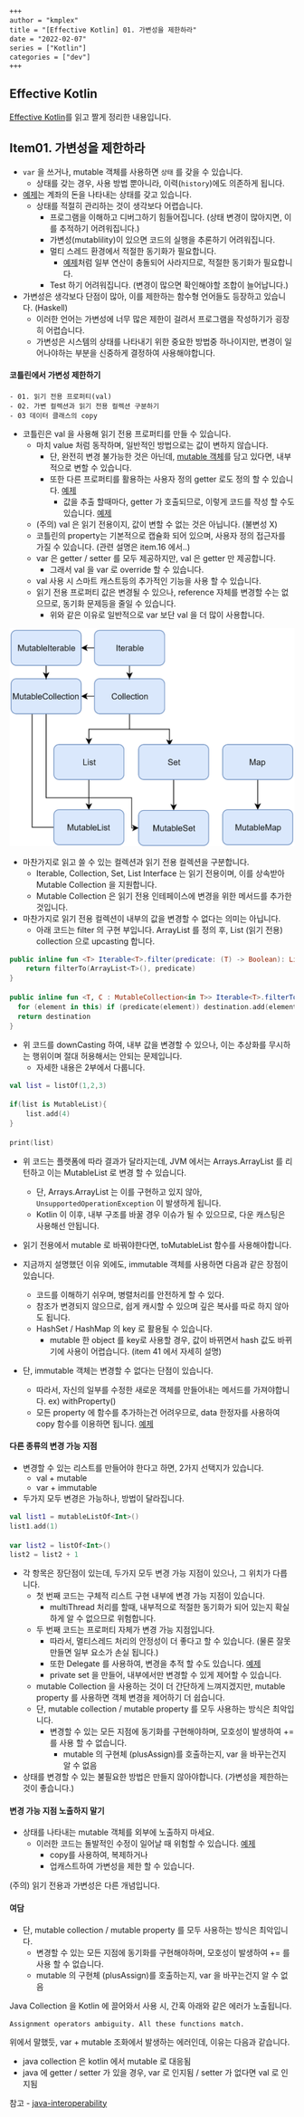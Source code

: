 ```
+++ 
author = "kmplex" 
title = "[Effective Kotlin] 01. 가변성을 제한하라" 
date = "2022-02-07"   
series = ["Kotlin"] 
categories = ["dev"] 
+++
```

## Effective Kotlin 

[Effective Kotlin](http://www.yes24.com/Product/Goods/106225986)를 읽고 짤게 정리한 내용입니다.

## Item01. 가변성을 제한하라

- `var` 을 쓰거나, mutable 객체를 사용하면 `상태` 를 갖을 수 있습니다.
  - 상태를 갖는 경우, 사용 방법 뿐아니라, 이력(`history`)에도 의존하게 됩니다.
- [예제](/code/src/main/kotlin/effective/item1/LimitMutability.kt)는 계좌의 돈을 나타내는 상태를 갖고 있습니다.
  - 상태를 적절히 관리하는 것이 생각보다 어렵습니다.
    - 프로그램을 이해하고 디버그하기 힘들어집니다. (상태 변경이 많아지면, 이를 추적하기 어려워집니다.)
    - 가변성(mutablility)이 있으면 코드의 실행을 추론하기 어려워집니다.
    - 멀티 스레드 환경에서 적절한 동기화가 필요합니다.
      - [예제](/code/src/main/kotlin/effective/item1/MultiThreadExample.kt)처럼 일부 연산이 충돌되어 사라지므로, 적절한 동기화가 필요합니다. 
    - Test 하기 어려워집니다. (변경이 많으면 확인해야할 조합이 늘어납니다.)
- 가변성은 생각보다 단점이 많아, 이를 제한하는 함수형 언어들도 등장하고 있습니다. (Haskell)
  - 이러한 언어는 가변성에 너무 많은 제한이 걸려서 프로그램을 작성하기가 굉장히 어렵습니다.
  - 가변성은 시스템의 상태를 나타내기 위한 중요한 방법중 하나이지만, 변경이 일어나야하는 부분을 신중하게 결정하여 사용해야합니다.

#### 코틀린에서 가변성 제한하기

```
- 01. 읽기 전용 프로퍼티(val)
- 02. 가변 컬렉션과 읽기 전용 컬렉션 구분하기
- 03 데이터 클래스의 copy
```

- 코틀린은 val 을 사용해 읽기 전용 프로퍼티를 만들 수 있습니다.
  - 마치 value 처럼 동작하며, 일반적인 방법으로는 값이 변하지 않습니다.
    - 단, 완전히 변경 불가능한 것은 아닌데, [mutable 객체](/code/src/main/kotlin/effective/item1/Mutable.kt)를 담고 있다면, 내부적으로 변할 수 있습니다.
    - 또한 다른 프로퍼티를 활용하는 사용자 정의 getter 로도 정의 할 수 있습니다. [예제](/code/src/main/kotlin/effective/item1/Mutable.kt)
      - 값을 추출 할때마다, getter 가 호출되므로, 이렇게 코드를 작성 할 수도 있습니다. [예제](/code/src/main/kotlin/effective/item1/Mutable.kt)
  - (주의) val 은 읽기 전용이지, 값이 변할 수 없는 것은 아닙니다. (불변성 X)
  - 코틀린의 property는 기본적으로 캡슐화 되어 있으며, 사용자 정의 접근자를 가질 수 있습니다. (관련 설명은 item.16 에서..)
  - var 은 getter / setter 를 모두 제공하지만, val 은 getter 만 제공합니다. 
    - 그래서 val 을 var 로 override 할 수 있습니다.
  - val 사용 시 스마트 캐스트등의 추가적인 기능을 사용 할 수 있습니다.
  - 읽기 전용 프로퍼티 값은 변경될 수 있으나, reference 자체를 변경할 수는 없으므로, 동기화 문제등을 줄일 수 있습니다.
    - 위와 같은 이유로 일반적으로 var 보단 val 을 더 많이 사용합니다.
  

![collections-diagram.png](collections-diagram.png)

- 마찬가지로 읽고 쓸 수 있는 컬렉션과 읽기 전용 컬렉션을 구분합니다.
  - Iterable, Collection, Set, List Interface 는 읽기 전용이며, 이를 상속받아 Mutable Collection 을 지원합니다.
  - Mutable Collection 은 읽기 전용 인테페이스에 변경을 위한 메서드를 추가한 것입니다.
- 마찬가지로 읽기 전용 컬렉션이 내부의 값을 변경할 수 없다는 의미는 아닙니다.
  - 아래 코드는 filter 의 구현 부입니다. ArrayList 를 정의 후, List (읽기 전용) collection 으로 upcasting 합니다. 

```kotlin
public inline fun <T> Iterable<T>.filter(predicate: (T) -> Boolean): List<T> {
    return filterTo(ArrayList<T>(), predicate)
}

public inline fun <T, C : MutableCollection<in T>> Iterable<T>.filterTo(destination: C, predicate: (T) -> Boolean): C {
  for (element in this) if (predicate(element)) destination.add(element)
  return destination
}
```

- 위 코드를 downCasting 하여, 내부 값을 변경할 수 있으나, 이는 추상화를 무시하는 행위이며 절대 허용해서는 안되는 문제입니다.
  - 자세한 내용은 2부에서 다룹니다.

```kotlin
val list = listOf(1,2,3)

if(list is MutableList){
    list.add(4)
}

print(list)
```

- 위 코드는 플랫폼에 따라 결과가 달라지는데, JVM 에서는 Arrays.ArrayList 를 리턴하고 이는 MutableList 로 변경 할 수 있습니다.
  - 단, Arrays.ArrayList 는 이를 구현하고 있지 않아, `UnsupportedOperationException` 이 발생하게 됩니다.
  - Kotlin 이 이후, 내부 구조를 바꿀 경우 이슈가 될 수 있으므로, 다운 캐스팅은 사용해선 안됩니다. 
- 읽기 전용에서 mutable 로 바꿔야한다면, toMutableList 함수를 사용해야합니다.


- 지금까지 설명했던 이유 외에도, immutable 객체를 사용하면 다음과 같은 장점이 있습니다.
  - 코드를 이해하기 쉬우며, 병렬처리를 안전하게 할 수 있다.
  - 참조가 변경되지 않으므로, 쉽게 캐시할 수 있으며 깊은 복사를 따로 하지 않아도 됩니다.
  - HashSet / HashMap 의 key 로 활용될 수 있습니다.
    - mutable 한 object 를 key로 사용할 경우, 값이 바뀌면서 hash 값도 바뀌기에 사용이 어렵습니다. (item 41 에서 자세히 설명)
- 단, immutable 객체는 변경할 수 없다는 단점이 있습니다.
  - 따라서, 자신의 일부를 수정한 새로운 객체를 만들어내는 메서드를 가져야합니다. ex) withProperty()
  - 모든 property 에 함수를 추가하는건 어려우므로, data 한정자를 사용하여 copy 함수를 이용하면 됩니다. [예제](/code/src/main/kotlin/effective/item1/DataModifier.kt)

#### 다른 종류의 변경 가능 지점

- 변경할 수 있는 리스트를 만들어야 한다고 하면, 2가지 선택지가 있습니다.
  - val + mutable 
  - var + immutable 
- 두가지 모두 변경은 가능하나, 방법이 달라집니다.

```kotlin
val list1 = mutableListOf<Int>()
list1.add(1)

var list2 = listOf<Int>()
list2 = list2 + 1
```

- 각 항목은 장단점이 있는데, 두가지 모두 변경 가능 지점이 있으나, 그 위치가 다릅니다.
  - 첫 번째 코드는 구체적 리스트 구현 내부에 변경 가능 지점이 있습니다.
    - multiThread 처리를 할때, 내부적으로 적절한 동기화가 되어 있는지 확실하게 알 수 없으므로 위험합니다.
  - 두 번째 코드는 프로퍼티 자체가 변경 가능 지점입니다.
    - 따라서, 멀티스레드 처리의 안정성이 더 좋다고 할 수 있습니다. (물론 잘못 만들면 일부 요소가 손실 됩니다.)
    - 또한 Delegate 를 사용하여, 변경을 추적 할 수도 있습니다. [예제](/code/src/main/kotlin/effective/item1/Delegates.kt)
    - private set 을 만들어, 내부에서만 변경할 수 있게 제어할 수 있습니다.
  - mutable Collection 을 사용하는 것이 더 간단하게 느껴지겠지만, mutable property 를 사용하면 객체 변경을 제어하기 더 쉽습니다.
  - 단, mutable collection / mutable property 를 모두 사용하는 방식은 최악입니다.
    - 변경할 수 있는 모든 지점에 동기화를 구현해야하며, 모호성이 발생하여 += 를 사용 할 수 없습니다.
      - mutable 의 구현체 (plusAssign)를 호출하는지, var 을 바꾸는건지 알 수 없음
- 상태를 변경할 수 있는 불필요한 방법은 만들지 않아야합니다. (가변성을 제한하는 것이 좋습니다.)

#### 변경 가능 지점 노출하지 말기

- 상태를 나타내는 mutable 객체를 외부에 노출하지 마세요.
  - 이러한 코드는 돌발적인 수정이 일어날 때 위험할 수 있습니다. [예제](/code/src/main/kotlin/effective/item1/MutableUpCasting.kt)
    - copy를 사용하여, 복제하거나
    - 업캐스트하여 가변성을 제한 할 수 있습니다.


(주의) 읽기 전용과 가변성은 다른 개념입니다. 


#### 여담 

- 단, mutable collection / mutable property 를 모두 사용하는 방식은 최악입니다.
  - 변경할 수 있는 모든 지점에 동기화를 구현해야하며, 모호성이 발생하여 += 를 사용 할 수 없습니다.
  - mutable 의 구현체 (plusAssign)를 호출하는지, var 을 바꾸는건지 알 수 없음

Java Collection 을 Kotlin 에 끌어와서 사용 시, 간혹 아래와 같은 에러가 노출됩니다.

```text
Assignment operators ambiguity. All these functions match.
```

위에서 말했듯, var + mutable 조화에서 발생하는 에러인데, 이유는 다음과 같습니다.

- java collection 은 kotlin 에서 mutable 로 대응됨
- java 에 getter / setter 가 있을 경우, var 로 인지됨 / setter 가 없다면 val 로 인지됨

참고 - [java-interoperability](https://www.baeldung.com/kotlin/getters-setters#java-interoperability)






  

